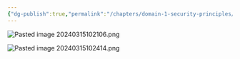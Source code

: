 ```yaml
---
{"dg-publish":true,"permalink":"/chapters/domain-1-security-principles/domain-1-security-principles/1-0-the-confidentiality-integrity-and-availability-cia-triad/","tags":["gardenEntry"],"noteIcon":""}
---
```


![Pasted image 20240315102106.png](/img/user/Pasted%20image%2020240315102106.png)

![Pasted image 20240315102414.png](/img/user/Pasted%20image%2020240315102414.png)